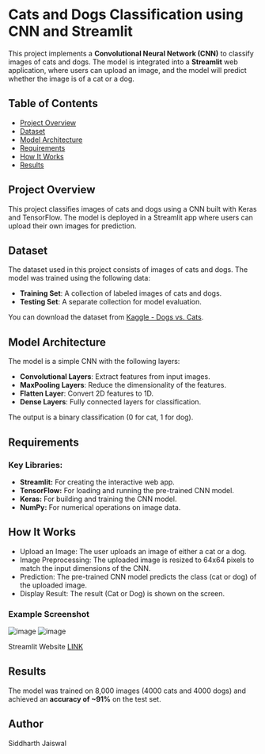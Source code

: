 # Cats and Dogs Classification using CNN and Streamlit

This project implements a **Convolutional Neural Network (CNN)** to classify images of cats and dogs. The model is integrated into a **Streamlit** web application, where users can upload an image, and the model will predict whether the image is of a cat or a dog.

## Table of Contents
- [Project Overview](#project-overview)
- [Dataset](#dataset)
- [Model Architecture](#model-architecture)
- [Requirements](#requirements)
- [How It Works](#how-it-works)
- [Results](#results)

## Project Overview
This project classifies images of cats and dogs using a CNN built with Keras and TensorFlow. The model is deployed in a Streamlit app where users can upload their own images for prediction.

## Dataset
The dataset used in this project consists of images of cats and dogs. The model was trained using the following data:
- **Training Set**: A collection of labeled images of cats and dogs.
- **Testing Set**: A separate collection for model evaluation.

You can download the dataset from [Kaggle - Dogs vs. Cats](https://www.kaggle.com/c/dogs-vs-cats/data).

## Model Architecture
The model is a simple CNN with the following layers:
- **Convolutional Layers**: Extract features from input images.
- **MaxPooling Layers**: Reduce the dimensionality of the features.
- **Flatten Layer**: Convert 2D features to 1D.
- **Dense Layers**: Fully connected layers for classification.

The output is a binary classification (0 for cat, 1 for dog).

## Requirements

### Key Libraries:
+ **Streamlit:** For creating the interactive web app.
+ **TensorFlow:** For loading and running the pre-trained CNN model.
+ **Keras:** For building and training the CNN model.
+ **NumPy:** For numerical operations on image data.

## How It Works
+ Upload an Image: The user uploads an image of either a cat or a dog.
+ Image Preprocessing: The uploaded image is resized to 64x64 pixels to match the input dimensions of the CNN.
+ Prediction: The pre-trained CNN model predicts the class (cat or dog) of the uploaded image.
+ Display Result: The result (Cat or Dog) is shown on the screen.

### Example Screenshot
![image](https://github.com/user-attachments/assets/b30c6fd3-0b26-40bb-9253-95e91c09bb21)
![image](https://github.com/user-attachments/assets/712bbc95-70a4-4996-a7c7-47d2b095a680)


Streamlit Website [LINK](https://dogs-vs-cats-using-cnn.streamlit.app/)

## Results
The model was trained on 8,000 images (4000 cats and 4000 dogs) and achieved an **accuracy of ~91%** on the test set.

## Author
Siddharth Jaiswal
